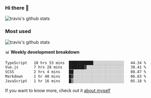 ### Hi there 👋

<!--
**HondryTravis/HondryTravis** is a ✨ _special_ ✨ repository because its `README.md` (this file) appears on your GitHub profile.

Here are some ideas to get you started:

- 🔭 I’m currently working on ...
- 🌱 I’m currently learning ...
- 👯 I’m looking to collaborate on ...
- 🤔 I’m looking for help with ...
- 💬 Ask me about ...
- 📫 How to reach me: ...
- 😄 Pronouns: ...
- ⚡ Fun fact: ...
-->

![travis's github stats](https://github-readme-stats.vercel.app/api?username=HondryTravis&hide=stars)
### Most used
![travis's github stats](https://github-readme-stats.anuraghazra1.vercel.app/api/top-langs/?username=HondryTravis&layout=compact&hide_title=true)

📊 **Weekly development breakdown**

<!--START_SECTION:waka-->

```txt
TypeScript   10 hrs 53 mins  ███████████░░░░░░░░░░░░░░   44.34 %
Vue.js       7 hrs 28 mins   ███████▓░░░░░░░░░░░░░░░░░   30.41 %
SCSS         2 hrs 4 mins    ██░░░░░░░░░░░░░░░░░░░░░░░   08.47 %
Markdown     1 hr 40 mins    █▓░░░░░░░░░░░░░░░░░░░░░░░   06.83 %
JavaScript   1 hr 16 mins    █▒░░░░░░░░░░░░░░░░░░░░░░░   05.18 %
```

<!--END_SECTION:waka-->

If you want to know more, check out it [about myself](https://hondrytravis.github.io/)
